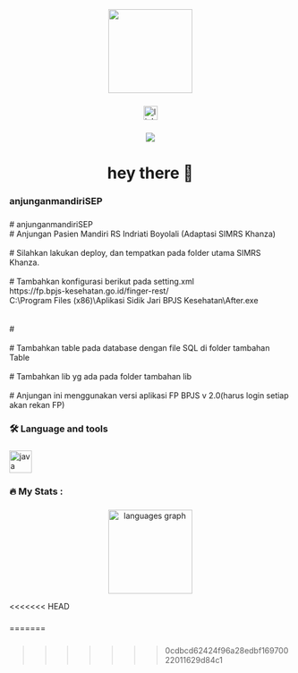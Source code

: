 <div align="center">
  <img height="150" src="https://camo.githubusercontent.com/62da68eb62b1e5f175f7d1f0191dd89a653d7908feb22d37d4a0ab07365d6791/68747470733a2f2f6d656469612e67697068792e636f6d2f6d656469612f4d3967624264396e6244724f5475314d71782f67697068792e676966"  />
</div>

###

<div align="center">
  <a href="https://id.linkedin.com/in/abdul-rokhim-661523110" target="_blank">
    <img src="https://img.shields.io/static/v1?message=LinkedIn&logo=linkedin&label=&color=0077B5&logoColor=white&labelColor=&style=for-the-badge" height="25" alt="linkedin logo"  />
  </a>
</div>

###

<div align="center">
  <img src="https://visitor-badge.laobi.icu/badge?page_id=abdulrokhimrepo.abdulrokhimrepo&"  />
</div>

###

<h1 align="center">hey there 👋</h1>

###

<h3 align="left">anjunganmandiriSEP</h3>

###

<p align="left"># anjunganmandiriSEP<br># Anjungan Pasien Mandiri RS Indriati Boyolali (Adaptasi SIMRS Khanza)<br><br># Silahkan lakukan deploy, dan tempatkan pada folder utama SIMRS Khanza.<br><br># Tambahkan konfigurasi berikut pada setting.xml<br><entry key="URLFINGERPRINTBPJS">https://fp.bpjs-kesehatan.go.id/finger-rest/</entry><br><entry key="URLAPLIKASIFINGERPRINTBPJS">C:\Program Files (x86)\Aplikasi Sidik Jari BPJS Kesehatan\After.exe</entry><br><entry key="USERFINGERPRINTBPJS"></entry><br><entry key="PASSWORDFINGERPRINTBPJS"></entry><br>#<br><br># Tambahkan table pada database dengan file SQL di folder tambahan Table<br><br># Tambahkan lib yg ada pada folder tambahan lib<br><br># Anjungan ini menggunakan versi aplikasi FP BPJS v 2.0(harus login setiap akan rekan FP)</p>

###

<h3 align="left">🛠 Language and tools</h3>

###

<div align="left">
  <img src="https://cdn.jsdelivr.net/gh/devicons/devicon/icons/java/java-original.svg" height="40" alt="java logo"  />
</div>

###

<h3 align="left">🔥   My Stats :</h3>

###

<div align="center">
  <img src="https://github-readme-stats.vercel.app/api/top-langs?username=abdulrokhimrepo&locale=en&hide_title=false&layout=compact&card_width=320&langs_count=5&theme=dracula&hide_border=false&order=2" height="150" alt="languages graph"  />
</div>

<<<<<<< HEAD
###
=======
###
>>>>>>> 0cdbcd62424f96a28edbf16970022011629d84c1
